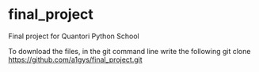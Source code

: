 # final_project
Final project for Quantori Python School

To download the files, in the git command line write the following
git clone https://github.com/a1gys/final_project.git
